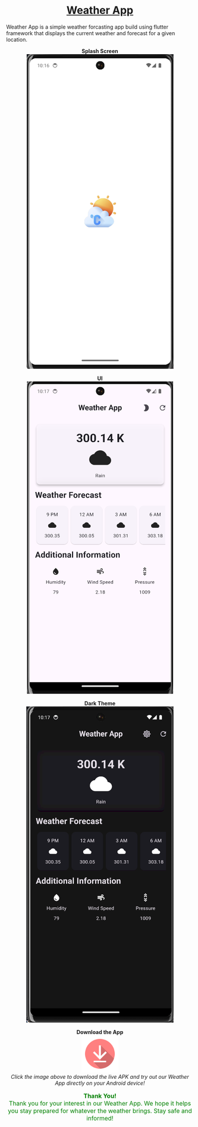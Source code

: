 <h1 align="center" style="font-size: 18;"><strong><u>Weather App</u></strong></h1>
Weather App is a simple weather forcasting app build using flutter framework that displays the current weather and forecast for a given location.
<p align="center">
  <strong>Splash Screen</strong><br>
  <img src="images/1.png" alt="Splash Screen">
</p>

<p align="center">
  <strong>UI</strong><br>
  <img src="images/3.png" alt="UI">
</p>

<p align="center">
  <strong>Dark Theme</strong><br>
  <img src="images/2.png" alt="Dark Theme">
</p>

<p align="center">
  <strong>Download the App</strong><br>
  <a href="https://drive.google.com/file/d/1YBeWTGbMyuEcpEdnNmWXR-EuqNX12_7A/view?usp=drivesdk" target="_blank">
    <img src="images/download.png" alt="Download App" style="width:100px; height:100px">
  </a>
  <br>
  <em>Click the image above to download the live APK and try out our Weather App directly on your Android device!</em>
</p>

<p align="center" style="font-size: 16px; color: green;">
  <strong>Thank You!</strong><br>
  Thank you for your interest in our Weather App. We hope it helps you stay prepared for whatever the weather brings. Stay safe and informed!
</p>

